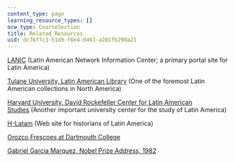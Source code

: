 ```yaml
---
content_type: page
learning_resource_types: []
ocw_type: CourseSection
title: Related Resources
uid: dc76f7c3-51d9-f6e4-d463-a281fb290a21
---
```


[LANIC](http://lanic.utexas.edu/) (Latin American Network Information Center; a primary portal site for Latin America)  
  
[Tulane University, Latin American Library](http://lal.tulane.edu/) (One of the foremost Latin American collections in North America)  
  
[Harvard University, David Rockefeller Center for Latin American Studies](http://drclas.harvard.edu/) (Another important university center for the study of Latin America)  
  
[H-Latam](https://networks.h-net.org/h-latam) (Web site for historians of Latin America)

[Orozco Frescoes at Dartmouth College](http://library.dartmouth.edu/)

[Gabriel Garcia Marquez, Nobel Prize Address, 1982](https://www.nobelprize.org/prizes/literature/1982/marquez/lecture/)